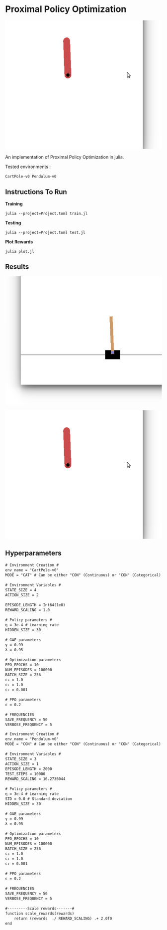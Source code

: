 # Proximal Policy Optimization

![Sample](docs/pendulum.gif)

An implementation of Proximal Policy Optimization in julia.

Tested environments : 

```
CartPole-v0 Pendulum-v0
```

## Instructions To Run

<b>Training</b>

```
julia --project=Project.toml train.jl
```

<b>Testing</b>

```
julia --project=Project.toml test.jl
```

<b>Plot Rewards</b>

```
julia plot.jl
```

## Results

![CartPole](docs/cartpole.gif)

![Pendulum](docs/pendulum.gif)

## Hyperparameters

```
# Environment Creation #
env_name = "CartPole-v0"
MODE = "CAT" # Can be either "CON" (Continuous) or "CON" (Categorical)

# Environment Variables #
STATE_SIZE = 4
ACTION_SIZE = 2

EPISODE_LENGTH = Int64(1e8)
REWARD_SCALING = 1.0 

# Policy parameters #
η = 3e-4 # Learning rate
HIDDEN_SIZE = 30

# GAE parameters
γ = 0.99
λ = 0.95

# Optimization parameters
PPO_EPOCHS = 10
NUM_EPISODES = 100000
BATCH_SIZE = 256
c₀ = 1.0
c₁ = 1.0
c₂ = 0.001

# PPO parameters
ϵ = 0.2

# FREQUENCIES
SAVE_FREQUENCY = 50
VERBOSE_FREQUENCY = 5
```

```
# Environment Creation #
env_name = "Pendulum-v0"
MODE = "CON" # Can be either "CON" (Continuous) or "CON" (Categorical)

# Environment Variables #
STATE_SIZE = 3
ACTION_SIZE = 1
EPISODE_LENGTH = 2000
TEST_STEPS = 10000
REWARD_SCALING = 16.2736044

# Policy parameters #
η = 3e-4 # Learning rate
STD = 0.0 # Standard deviation
HIDDEN_SIZE = 30

# GAE parameters
γ = 0.99
λ = 0.95

# Optimization parameters
PPO_EPOCHS = 10
NUM_EPISODES = 100000
BATCH_SIZE = 256
c₀ = 1.0
c₁ = 1.0
c₂ = 0.001

# PPO parameters
ϵ = 0.2

# FREQUENCIES
SAVE_FREQUENCY = 50
VERBOSE_FREQUENCY = 5

#---------Scale rewards-------#
function scale_rewards(rewards)
    return (rewards  ./ REWARD_SCALING) .+ 2.0f0
end
```
